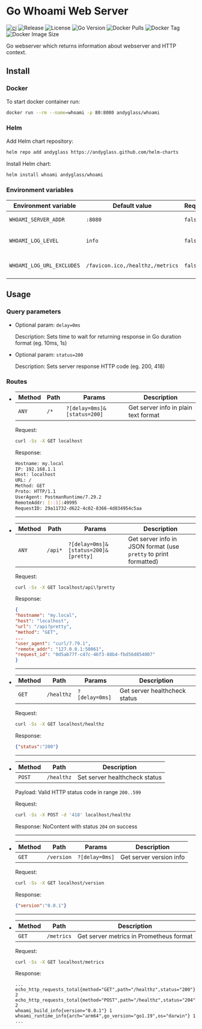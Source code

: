 # Go Whoami Web Server

[![ci](https://github.com/andyglass/whoami/actions/workflows/ci.yml/badge.svg)](https://github.com/andyglass/whoami/actions/workflows/ci.yml)
![Release](https://img.shields.io/github/v/release/andyglass/whoami?display_name=release&include_prereleases&sort=date)
![License](https://img.shields.io/github/license/andyglass/whoami)
![Go Version](https://img.shields.io/github/go-mod/go-version/andyglass/whoami?label=go)
![Docker Pulls](https://img.shields.io/docker/pulls/andyglass/whoami)
![Docker Tag](https://img.shields.io/docker/v/andyglass/whoami?label=docker%20tag)
![Docker Image Size](https://img.shields.io/docker/image-size/andyglass/whoami/latest)

Go webserver which returns information about webserver and HTTP context.

## Install

### Docker

To start docker container run:
```bash
docker run --rm --name=whoami -p 80:8080 andyglass/whoami
```

### Helm

Add Helm chart repository:
```bash
helm repo add andyglass https://andyglass.github.com/helm-charts
```

Install Helm chart:
```bash
helm install whoami andyglass/whoami
```

### Environment variables

| Environment variable | Default value | Required | Description |
| --- | --- | --- | --- |
| `WHOAMI_SERVER_ADDR` | `:8080` | `false` | Web server listen address and port |
| `WHOAMI_LOG_LEVEL` | `info` | `false` | Web server log level. Values: [debug,info,warn,error,fatal] |
| `WHOAMI_LOG_URL_EXCLUDES` | `/favicon.ico,/healthz,/metrics` | `false` | Comma-separated list of urls to exclude from access log |


## Usage

### Query parameters

- Optional param: `delay=0ms`

  Description: Sets time to wait for returning response in Go duration format (eg. 10ms, 1s)

- Optional param: `status=200`

  Description: Sets server response HTTP code (eg. 200, 418)

### Routes

- | Method | Path | Params | Description |
  | --- | --- | --- | --- |
  | `ANY` | `/*` | `?[delay=0ms]&[status=200]` | Get server info in plain text format |

  Request:
  ```bash
  curl -Ss -X GET localhost
  ```

	Response:
	```bash
	Hostname: my.local
	IP: 192.168.1.1
	Host: localhost
	URL: /
	Method: GET
	Proto: HTTP/1.1
	UserAgent: PostmanRuntime/7.29.2
	RemoteAddr: [::1]:49995
	RequestID: 29a11732-d622-4c02-8366-4d834954c5aa
	```
  ---

- | Method | Path | Params | Description |
  | --- | --- | --- | --- |
  | `ANY` | `/api*` | `?[delay=0ms]&[status=200]&[pretty]` | Get server info in JSON format (use `pretty` to print formatted) |
  
  Request:
  ```bash
  curl -Ss -X GET localhost/api\?pretty
  ```

	Response:
	```json
  {
    "hostname": "my.local",
    "host": "localhost",
    "url": "/api?pretty",
    "method": "GET",
    ...
    "user_agent": "curl/7.79.1",
    "remote_addr": "127.0.0.1:50061",
    "request_id": "0d5ab77f-c47c-46f3-88b4-fbd56d854007"
  }
	```
  ---

- | Method | Path | Params | Description |
  | --- | --- | --- | --- |
  | `GET` | `/healthz` | `?[delay=0ms]` | Get server healthcheck status |
  
  Request:
  ```bash
  curl -Ss -X GET localhost/healthz
  ```

	Response:
	```json
  {"status":"200"}
	```
  ---

- | Method | Path | Description |
  | --- | --- | --- |
  | `POST` | `/healthz` | Set server healthcheck status |
  
  Payload: Valid HTTP status code in range `200..599`

  Request:
  ```bash
  curl -Ss -X POST -d '418' localhost/healthz
  ```

	Response: NoContent with status `204` on success
  
  ---

- | Method | Path | Params | Description |
  | --- | --- | --- | --- |
  | `GET` | `/version` | `?[delay=0ms]` | Get server version info |
  
  Request:
  ```bash
  curl -Ss -X GET localhost/version
  ```

	Response:
	```json
  {"version":"0.0.1"}
	```
  ---

- | Method | Path | Description |
  | --- | --- | --- |
  | `GET` | `/metrics` | Get server metrics in Prometheus format |
  
  Request:
  ```bash
  curl -Ss -X GET localhost/metrics
  ```

	Response:
	```
  ...
  echo_http_requests_total{method="GET",path="/healthz",status="200"} 2
  echo_http_requests_total{method="POST",path="/healthz",status="204"} 2
  whoami_build_info{version="0.0.1"} 1
  whoami_runtime_info{arch="arm64",go_version="go1.19",os="darwin"} 1
  ...
	```
